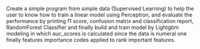 Create a simple program from simple data (Supervised Learning) to help the user to know how to train a linear model using Perceptron, and evaluate the performance by printing f1 score, confusion matrix and classification report, RandomForest Classifier and finally build and train model by Lightgbm modeling in which auc_scores is calculated since the data is numeral one finally features importance codes applied to rank important features. 


